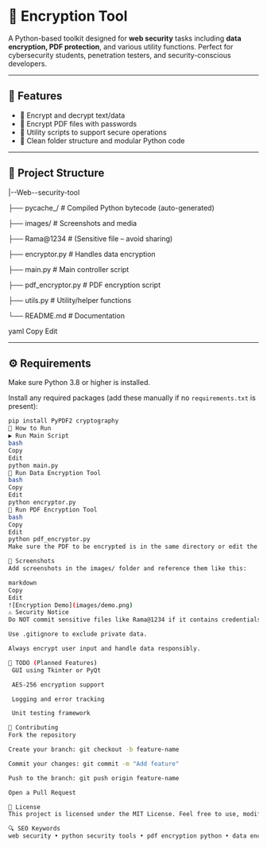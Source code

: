 # 🔐 Encryption Tool

A Python-based toolkit designed for **web security** tasks including **data encryption, PDF protection**, and various utility functions. Perfect for cybersecurity students, penetration testers, and security-conscious developers.

---

## 🚀 Features

- 🔐 Encrypt and decrypt text/data
- 📄 Encrypt PDF files with passwords
- 🧰 Utility scripts to support secure operations
- 📁 Clean folder structure and modular Python code

---

## 📁 Project Structure

|--Web--security-tool

├── pycache_/ # Compiled Python bytecode (auto-generated)

├── images/ # Screenshots and media

├── Rama@1234 # (Sensitive file – avoid sharing)

├── encryptor.py # Handles data encryption

├── main.py # Main controller script

├── pdf_encryptor.py # PDF encryption script

├── utils.py # Utility/helper functions

└── README.md # Documentation

yaml
Copy
Edit

---

## ⚙️ Requirements

Make sure Python 3.8 or higher is installed.

Install any required packages (add these manually if no `requirements.txt` is present):

```bash
pip install PyPDF2 cryptography
🧪 How to Run
▶️ Run Main Script
bash
Copy
Edit
python main.py
🔐 Run Data Encryption Tool
bash
Copy
Edit
python encryptor.py
📄 Run PDF Encryption Tool
bash
Copy
Edit
python pdf_encryptor.py
Make sure the PDF to be encrypted is in the same directory or edit the path in pdf_encryptor.py.

📸 Screenshots
Add screenshots in the images/ folder and reference them like this:

markdown
Copy
Edit
![Encryption Demo](images/demo.png)
⚠️ Security Notice
Do NOT commit sensitive files like Rama@1234 if it contains credentials.

Use .gitignore to exclude private data.

Always encrypt user input and handle data responsibly.

📌 TODO (Planned Features)
 GUI using Tkinter or PyQt

 AES-256 encryption support

 Logging and error tracking

 Unit testing framework

🤝 Contributing
Fork the repository

Create your branch: git checkout -b feature-name

Commit your changes: git commit -m "Add feature"

Push to the branch: git push origin feature-name

Open a Pull Request

📜 License
This project is licensed under the MIT License. Feel free to use, modify, and share with credit.

🔍 SEO Keywords
web security • python security tools • pdf encryption python • data encryption script • cybersecurity python project • encrypt decrypt tool


